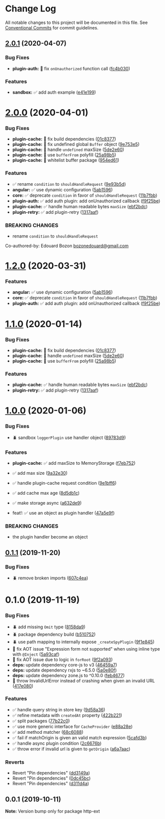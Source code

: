 # Change Log

All notable changes to this project will be documented in this file.
See [Conventional Commits](https://conventionalcommits.org) for commit guidelines.

## [2.0.1](https://github.com/jscutlery/http-ext/compare/v2.0.0...v2.0.1) (2020-04-07)


### Bug Fixes

* **plugin-auth:** 🐞 fix `onUnauthorized` function call ([fc4b030](https://github.com/jscutlery/http-ext/commit/fc4b030c1872bc6b3f4fd5ced3748099aa2e7f9e))


### Features

* **sandbox:** ✅ add auth example ([e41e199](https://github.com/jscutlery/http-ext/commit/e41e199020b40ebbe4d8970cf31d1687394bdfc0))





# [2.0.0](https://github.com/jscutlery/http-ext/compare/v1.0.0...v2.0.0) (2020-04-01)


### Bug Fixes

* **plugin-cache:** 🐞 fix build dependencies ([01c8377](https://github.com/jscutlery/http-ext/commit/01c83775382dbffc9c60526f772e29d59c88be8d))
* **plugin-cache:** 🐞 fix undefined global `Buffer` object ([9e753e5](https://github.com/jscutlery/http-ext/commit/9e753e5bd650c3ccdbbc28e80893a2f11e75df5c))
* **plugin-cache:** 🐞 handle `undefined` maxSize ([5de2e60](https://github.com/jscutlery/http-ext/commit/5de2e60a6bdf086db21877059367361ad0bf3725))
* **plugin-cache:** 🐞 use `bufferFrom` polyfill ([25a98b5](https://github.com/jscutlery/http-ext/commit/25a98b506d1ab6ff4f77e89d5b9aeb39e32ce324))
* **plugin-cache:** 🐞 whitelist buffer package ([954ed61](https://github.com/jscutlery/http-ext/commit/954ed61572d74a833075093b10dbe630113a2a3d))


### Features

* ✅ rename `condition` to `shouldHandleRequest` ([9e93b5d](https://github.com/jscutlery/http-ext/commit/9e93b5d20e4c3cb0ef94b5b6a1440565b685b6c7))
* **angular:** ✅ use dynamic configuration ([5ab1596](https://github.com/jscutlery/http-ext/commit/5ab1596cc1099e2a78158a9af9ec94ae83943ce4))
* **core:** ✅ deprecate `condition` in favor of `shouldHandleRequest` ([11b7fbb](https://github.com/jscutlery/http-ext/commit/11b7fbb9b818b15699c3c441245b3a299c6f4851))
* **plugin-auth:** ✅ add auth plugin: add onUnauthorized callback ([f9f25be](https://github.com/jscutlery/http-ext/commit/f9f25bed1650b603d987c5088a909fe27fc1e1e6))
* **plugin-cache:** ✅ handle human readable bytes `maxSize` ([ebf2bdc](https://github.com/jscutlery/http-ext/commit/ebf2bdcb4d0e2f040f9af9ffa8f15758828d94cd))
* **plugin-retry:** ✅ add plugin-retry ([1317aaf](https://github.com/jscutlery/http-ext/commit/1317aaf601484224a1f6adb6f3c33038ae4d807a))


### BREAKING CHANGES

* rename `condition` to `shouldHandleRequest`

Co-authored-by: Edouard Bozon <bozonedouard@gmail.com>





# [1.2.0](https://github.com/jscutlery/http-ext/compare/v1.1.0...v1.2.0) (2020-03-31)


### Features

* **angular:** ✅ use dynamic configuration ([5ab1596](https://github.com/jscutlery/http-ext/commit/5ab1596cc1099e2a78158a9af9ec94ae83943ce4))
* **core:** ✅ deprecate `condition` in favor of `shouldHandleRequest` ([11b7fbb](https://github.com/jscutlery/http-ext/commit/11b7fbb9b818b15699c3c441245b3a299c6f4851))
* **plugin-auth:** ✅ add auth plugin: add onUnauthorized callback ([f9f25be](https://github.com/jscutlery/http-ext/commit/f9f25bed1650b603d987c5088a909fe27fc1e1e6))





# [1.1.0](https://github.com/jscutlery/http-ext/compare/v1.0.0...v1.1.0) (2020-01-14)


### Bug Fixes

* **plugin-cache:** 🐞 fix build dependencies ([01c8377](https://github.com/jscutlery/http-ext/commit/01c83775382dbffc9c60526f772e29d59c88be8d))
* **plugin-cache:** 🐞 handle `undefined` maxSize ([5de2e60](https://github.com/jscutlery/http-ext/commit/5de2e60a6bdf086db21877059367361ad0bf3725))
* **plugin-cache:** 🐞 use `bufferFrom` polyfill ([25a98b5](https://github.com/jscutlery/http-ext/commit/25a98b506d1ab6ff4f77e89d5b9aeb39e32ce324))


### Features

* **plugin-cache:** ✅ handle human readable bytes `maxSize` ([ebf2bdc](https://github.com/jscutlery/http-ext/commit/ebf2bdcb4d0e2f040f9af9ffa8f15758828d94cd))
* **plugin-retry:** ✅ add plugin-retry ([1317aaf](https://github.com/jscutlery/http-ext/commit/1317aaf601484224a1f6adb6f3c33038ae4d807a))





# [1.0.0](https://github.com/jscutlery/http-ext/compare/v0.1.1...v1.0.0) (2020-01-06)


### Bug Fixes

* :beetle: sandbox `loggerPlugin` use handler object ([89783d9](https://github.com/jscutlery/http-ext/commit/89783d99e966c7251cad794220a735b00b06dfbd))


### Features

* **plugin-cache:** ✅ add maxSize to MemoryStorage ([f7eb752](https://github.com/jscutlery/http-ext/commit/f7eb75250b189d9398070574e6b19a9f5a36aa38))
* ✅  add max size ([9a32e30](https://github.com/jscutlery/http-ext/commit/9a32e304307beed7731b49bde765397cb4d29130))
* ✅  handle plugin-cache request condition ([9e1bff6](https://github.com/jscutlery/http-ext/commit/9e1bff644d3b4cb4b52ec2e20bb793fa050f7517))
* ✅ add cache max age ([8d5db1c](https://github.com/jscutlery/http-ext/commit/8d5db1c8ee7462bb77cc9ac505fbe72fdb656a62))
* ✅ make storage async ([a632de9](https://github.com/jscutlery/http-ext/commit/a632de92f3ded22d92448548cc2f756a699e499f))


* feat!: :white_check_mark: use an object as plugin handler ([47a5e9f](https://github.com/jscutlery/http-ext/commit/47a5e9f87d9c4256578a005d77516cb2d7034327))


### BREAKING CHANGES

* the plugin handler become an object





## [0.1.1](https://github.com/jscutlery/http-ext/compare/v0.1.0...v0.1.1) (2019-11-20)


### Bug Fixes

* :beetle: remove broken imports ([607c4ea](https://github.com/jscutlery/http-ext/commit/607c4eac8ca7223219ff36358b00fc8098d01cab))





# 0.1.0 (2019-11-19)


### Bug Fixes

* :beetle: add missing `Omit` type ([8158da9](https://github.com/jscutlery/http-ext/commit/8158da9975df62ff15dbe77fa00ba53345d2ceca))
* :beetle: package dependency build ([b510752](https://github.com/jscutlery/http-ext/commit/b51075254dc2e337e3e8b5ef293156abf4bf54ff))
* :beetle: use path mapping to internally expose `_createSpyPlugin` ([9f1e845](https://github.com/jscutlery/http-ext/commit/9f1e8459738c2d0571cde0e95d4f9be19d64a440))
* 🐞 fix AOT issue "Expression form not supported" when using inline type with `@Inject` ([5a93caf](https://github.com/jscutlery/http-ext/commit/5a93caf536df1df9e01e3049cc2d8aed2f088eba))
* 🐞 fix AOT issue due to logic in `forRoot` ([9f2a093](https://github.com/jscutlery/http-ext/commit/9f2a093dda9b5f42b47fefcdefa735f1582380be))
* **deps:** update dependency core-js to v3 ([46459a7](https://github.com/jscutlery/http-ext/commit/46459a70847d5196fad6e591643c923dae86c8d6))
* **deps:** update dependency rxjs to ~6.5.0 ([5a0e80f](https://github.com/jscutlery/http-ext/commit/5a0e80f3819a7c67f9785c6d43324b79b341c427))
* **deps:** update dependency zone.js to ^0.10.0 ([feb4677](https://github.com/jscutlery/http-ext/commit/feb4677ce448297747c8bb9000992bce720620a1))
* 🐞 throw InvalidUrlError instead of crashing when given an invalid URL ([417e080](https://github.com/jscutlery/http-ext/commit/417e080346ba37ebcd54d10403c82fe2abcf4392))


### Features

* :white_check_mark: handle query string in store key ([9d58a36](https://github.com/jscutlery/http-ext/commit/9d58a366d053dae62f1ca093a2be6e6d5bf4fe8f))
* :white_check_mark: refine metadata with `createdAt` property ([422b221](https://github.com/jscutlery/http-ext/commit/422b2216623ada34e14bd08a7b3dd2b32b879e22))
* :white_check_mark: split packages ([77b22c0](https://github.com/jscutlery/http-ext/commit/77b22c01f5de59f02aa28e8bd3fd46e2c49d3bff))
* :white_check_mark: use more generic interface for `CacheProvider` ([e88a28e](https://github.com/jscutlery/http-ext/commit/e88a28ef6a990848e0a3d8faf6bbdd65ea6ba967))
* ✅ add method matcher ([68c6088](https://github.com/jscutlery/http-ext/commit/68c60885c9ec4afc7903ee25b58b9418721bf736))
* ✅ fail if matchOrigin is given an valid match expression ([5cafd3b](https://github.com/jscutlery/http-ext/commit/5cafd3ba42ab68742f4f70d905764e9cd35b18e5))
* ✅ handle async plugin condition ([2c6676b](https://github.com/jscutlery/http-ext/commit/2c6676b16a138ee093b2f70146dd21ce5a744a7b))
* ✅ throw error if invalid url is given to `getOrigin` ([a6a7aac](https://github.com/jscutlery/http-ext/commit/a6a7aacf3e3ea60cfa751f7c9df23be0eb42f2ad))


### Reverts

* Revert "Pin dependencies" ([dd3149a](https://github.com/jscutlery/http-ext/commit/dd3149a587ae63f9d6a99a6801d87b8f90780389))
* Revert "Pin dependencies" ([0dc45bc](https://github.com/jscutlery/http-ext/commit/0dc45bc7838ee46677a0fc8cb2241c5427873fbd))
* Revert "Pin dependencies" ([d311d4a](https://github.com/jscutlery/http-ext/commit/d311d4ad177d46493cc5dff4897726d7339acde4))





## 0.0.1 (2019-10-11)

**Note:** Version bump only for package http-ext
